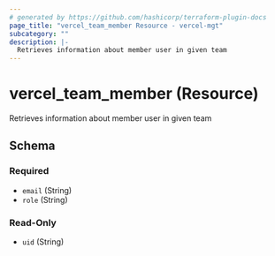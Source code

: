 ```yaml
---
# generated by https://github.com/hashicorp/terraform-plugin-docs
page_title: "vercel_team_member Resource - vercel-mgt"
subcategory: ""
description: |-
  Retrieves information about member user in given team
---
```


# vercel_team_member (Resource)

Retrieves information about member user in given team



<!-- schema generated by tfplugindocs -->
## Schema

### Required

- `email` (String)
- `role` (String)

### Read-Only

- `uid` (String)


